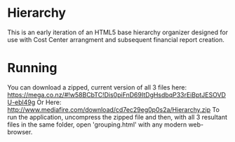 Hierarchy
=========

This is an early iteration of an HTML5 base hierarchy organizer designed for use with Cost Center arrangment and
subsequent financial report creation.

Running
=======
You can download a zipped, current version of all 3 files here: https://mega.co.nz/#!w58BCbTC!Dis0piFnD69ItDgHsdbqP33rEiBptJESOVDU-ebl49g
Or Here: http://www.mediafire.com/download/cd7ec29eg0p0s2a/Hierarchy.zip
To run the application, uncompress the zipped file and then, with all 3 resultant files in the same folder, open 'grouping.html' with any modern web-browser.
